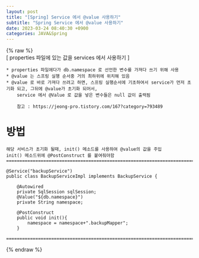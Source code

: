 ```yaml
---  
layout: post  
title: "[Spring] Service 에서 @value 사용하기"  
subtitle: "Spring Service 에서 @value 사용하기"  
date: 2023-03-24 08:40:30 +0900  
categories: JAVA&Spring  
---  
```

{% raw %}  
[ properties 파일에 있는 값을 services 에서 사용하기 ]  
  
	* properties 파일에다가 db.namespace 로 선언한 변수를 가져다 쓰기 위해 사용  
	* @value 는 스프링 실행 순서중 거의 최하위에 위치해 있음  
	* @value 로 바로 가져다 쓰려고 하면, 스프링 실행순서에 기초하여서 service가 먼저 초기화 되고, 그뒤에 @value가 초기화 되어서,  
		service 에서 @Value 로 값을 넣은 변수들은 null 값이 출력됨  
  
		참고 : https://jeong-pro.tistory.com/167?category=793489  
  
# 방법  
  
	해당 서비스가 초기화 될때, init() 메소드를 사용하여 @value의 값을 주입  
	init() 메소드위에 @PostConstruct 를 붙여줘야함  
	=====================================================================================================================================================  
  
	@Service("backupService")  
	public class BackupServiceImpl implements BackupService {  
  
		@Autowired  
		private SqlSession sqlSession;  
		@Value("${db.namespace}")  
		private String namespace;  
  
		@PostConstruct  
		public void init(){  
			namespace = namespace+".backupMapper";  
		}  
  
	=====================================================================================================================================================                                                                                                                                                                                                                                                                                                                                                                                                                                                                                                                                                                                                                                                                                                                                                                                                                                                                                                                                                                                  
{% endraw %}